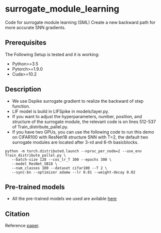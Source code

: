 # surrogate_module_learning
 Code for surrogate module learning (SML)
 Create a new backward path for more accurate SNN gradients.
 
## Prerequisites
The Following Setup is tested and it is working:
 * Python>=3.5
 * Pytorch>=1.9.0
 * Cuda>=10.2

## Description
 * We use Dspike surrogate gradient to realize the backward of step function.
 * LIF model is build in LIFSpike in models/layer.py.
 * If you want to adjust the hyperparameters, number, position, and structure of the surrogate module, the relevant code is on lines 512-537 of Train_distribute_pallel.py.
 * If you have two GPUs, you can use the following code to run this demo on CIFAR100 with ResNet18 structure SNN with T=2, the default two surrogate modules are located after 3-rd and 6-th basicblocks.
 ```
 python -m torch.distributed.launch --nproc_per_node=2 --use_env Train_distribute_pallel.py \
    --batch-size 128 --cos_lr_T 300 --epochs 300 \
    --model ResNet_SB18 \
    --num_classes 100 --dataset cifar100 --T 2 \
    --sync-bn --optimizer adamw --lr 0.01 --weight-decay 0.02
 ```

## Pre-trained models
* All the pre-trained models we used are avilable [here](https://drive.google.com/drive/folders/1UaesWFejJKQ4PhAx2xK6Av5_b1U4vl9j?usp=share_link)

## Citation
Reference [paper](https://openreview.net/pdf?id=zRkz4duLKp).
